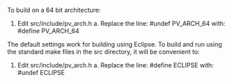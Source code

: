 To build on a 64 bit architecture:
   1. Edit src/include/pv_arch.h
      a. Replace the line: #undef PV_ARCH_64 with: #define PV_ARCH_64

The default settings work for building using Eclipse.  To build and run
using the standard make files in the src directory, it will be convenient to:
   1. Edit src/include/pv_arch.h
      a. Replace the line: #define ECLIPSE with: #undef ECLIPSE

 
